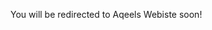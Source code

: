 <!DOCTYPE html>
<html>
  <head>
    <meta http-equiv="refresh" content="7; url="https://sunaqeel2003.wixsite.com/aqeelabdulla" />
  </head>
  <body>
    <p>You will be redirected to Aqeels Webiste soon!</p>
  </body>
</html>
